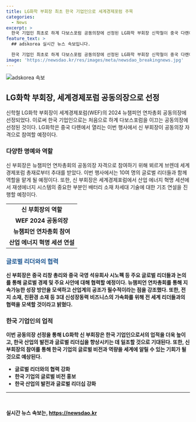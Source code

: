```yaml
---
title: LG화학 부회장 최초 한국 기업인으로 세계경제포럼 주목
categories:
  - News
excerpt: >
  한국 기업인 최초로 하계 다보스포럼 공동의장에 선정된 LG화학 부회장 신학철이 중국 다롄에서 열리는 세계경제포럼에 참가한다. 신 부회장은 화학·첨단소재 산업의 발전과 넷제로 목표 달성을 위해 아시아 지역의 참여가 중요하다고 강조하며, 세계경제포럼에 산업 에너지 혁명 세션에서 기조 연설 및 스타트업 참여 세션에서 단독 연사로 추대될 예정이다. 또한 중국 리창 총리와 중국 국영 석유회사 시노펙 등과의 만남도 예정되어 있다.
feature_text: >
  ## adskorea 실시간 뉴스 속보입니다.

  한국 기업인 최초로 하계 다보스포럼 공동의장에 선정된 LG화학 부회장 신학철이 중국 다롄에서 열리는 세계경제포럼에 참가한다. 신 부회장은 화학·첨단소재 산업의 발전과 넷제로 목표 달성을 위해 아시아 지역의 참여가 중요하다고 강조하며, 세계경제포럼에 산업 에너지 혁명 세션에서 기조 연설 및 스타트업 참여 세션에서 단독 연사로 추대될 예정이다. 또한 중국 리창 총리와 중국 국영 석유회사 시노펙 등과의 만남도 예정되어 있다.
image: 'https://newsdao.kr/res/images/meta/newsdao_breakingnews.jpg'
---
```


<p><img src="https://newsdao.kr/res/images/meta/newsdao_breakingnews.jpg" alt="adskorea 속보" /></p>

<h2 data-ke-size="size26">LG화학 부회장, 세계경제포럼 공동의장으로 선정</h2>

<p data-ke-size="size16">신학철 LG화학 부회장이 세계경제포럼(WEF)의 2024 뉴챔피언 연차총회 공동의장에 선정되었다. 이로써 한국 기업인으로는 처음으로 하계 다보스포럼을 이끄는 공동의장에 선정된 것이다. LG화학은 중국 다롄에서 열리는 이번 행사에서 신 부회장이 공동의장 자격으로 참여할 예정이다.</p>

<h3>다양한 명예와 역할</h3>

<p data-ke-size="size16">신 부회장은 뉴챔피언 연차총회의 공동의장 자격으로 참여하기 위해 뵈르게 브렌데 세계경제포럼 총재로부터 추대를 받았다. 이번 행사에서는 10여 명의 글로벌 리더들과 함께 역할을 맡게 될 예정이다. 또한, 신 부회장은 세계경제포럼에서 산업 에너지 혁명 세션에서 재생에너지 시스템의 중요한 부분인 배터리 소재 차세대 기술에 대한 기조 연설을 진행할 예정이다.</p>

<table>
    <tr>
        <td style="text-align: center; height: 17px;"><b>신 부회장의 역할</b></td>
    </tr>
    <tr>
        <td style="text-align: center; height: 17px;"><b>WEF 2024 공동의장</b></td>
    </tr>
    <tr>
        <td style="text-align: center; height: 17px;"><b>뉴챔피언 연차총회 참여</b></td>
    </tr>
    <tr>
        <td style="text-align: center; height: 17px;"><b>산업 에너지 혁명 세션 연설</b></td>
    </tr>
</table>

<h3><b><span style="color: #1a5490;">글로벌 리더와의 협력</span><b></h3>

<p data-ke-size="size16">신 부회장은 중국 리창 총리와 중국 국영 석유회사 시노펙 등 주요 글로벌 리더들과 논의를 통해 글로벌 경제 및 주요 사안에 대해 협력할 예정이다. 뉴챔피언 연차총회를 통해 지속가능한 성장 방안을 모색하고 산업계의 공조가 필수적이라는 점을 강조했다. 또한, 전지 소재, 친환경 소재 등 3대 신성장동력 비즈니스의 가속화를 위해 전 세계 리더들과의 협력을 모색할 것이라고 밝혔다.</p>

<h3>한국 기업인의 업적</h3>

<p data-ke-size="size16">이번 공동의장 선정을 통해 LG화학 신 부회장은 한국 기업인으로서의 업적을 더욱 높이고, 한국 산업의 발전과 글로벌 리더십을 향상시키는 데 일조할 것으로 기대된다. 또한, 신 부회장의 참여를 통해 한국 기업의 글로벌 비전과 역량을 세계에 알릴 수 있는 기회가 될 것으로 예상된다.</p>

<ul>
    <li>글로벌 리더와의 협력 강화</li>
    <li>한국 기업의 글로벌 비전 홍보</li>
    <li>한국 산업의 발전과 글로벌 리더십 강화</li>
</ul>

<hr>

<p data-ke-size="size16">&nbsp;</p>
실시간 뉴스 속보는, <a href="https://newsdao.kr" rel="dofollow">https://newsdao.kr</a>


